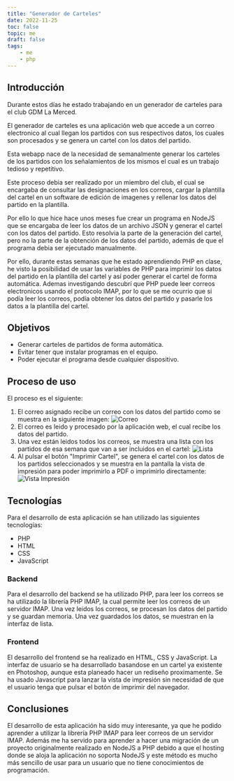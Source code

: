 ```yaml
---
title: "Generador de Carteles"
date: 2022-11-25
toc: false
topic: me
draft: false
tags:
    - me
    - php
---
```



## Introducción

Durante estos días he estado trabajando en un generador de carteles para el club GDM La Merced.

El generador de carteles es una aplicación web que accede a un correo electronico al cual llegan los partidos con sus respectivos datos, los cuales son procesados y se genera un cartel con los datos del partido.

Esta webapp nace de la necesidad de semanalmente generar los carteles de los partidos con los señalamientos de los mismos el cual es un trabajo tedioso y repetitivo.

Este proceso debia ser realizado por un miembro del club, el cual se encargaba de consultar las designaciones en los correos, cargar la plantilla del cartel en un software de edición de imagenes y rellenar los datos del partido en la plantilla.

Por ello lo que hice hace unos meses fue crear un programa en NodeJS que se encargaba de leer los datos de un archivo JSON y generar el cartel con los datos del partido. Esto resolvia la parte de la generación del cartel, pero no la parte de la obtención de los datos del partido, además de que el programa debia ser ejecutado manualmente.

Por ello, durante estas semanas que he estado aprendiendo PHP en clase, he visto la posibilidad de usar las variables de PHP para imprimir los datos del partido en la plantilla del cartel y así poder generar el cartel de forma automática.
Ademas investigando descubrí que PHP puede leer correos electronicos usando el protocolo IMAP, por lo que se me ocurrio que si podía leer los correos, podía obtener los datos del partido y pasarle los datos a la plantilla del cartel.

## Objetivos

- Generar carteles de partidos de forma automática.
- Evitar tener que instalar programas en el equipo.
- Poder ejecutar el programa desde cualquier dispositivo.

## Proceso de uso

El proceso es el siguiente:

1. El correo asignado recibe un correo con los datos del partido como se muestra en la siguiente imagen:
![Correo](/images/posts/2022/11/Generador_Carteles/email.png)
2. El correo es leido y procesado por la aplicación web, el cual recibe los datos del partido.
3. Una vez están leidos todos los correos, se muestra una lista con los partidos de esa semana que van a ser incluidos en el cartel:
![Lista](/images/posts/2022/11/Generador_Carteles/procesados.png)
4. Al pulsar el botón "Imprimir Cartel", se genera el cartel con los datos de los partidos seleccionados y se muestra en la pantalla la vista de impresión para poder imprimirlo a PDF o imprimirlo directamente:
![Vista Impresión](/images/posts/2022/11/Generador_Carteles/vista_impresion.png)

## Tecnologías

Para el desarrollo de esta aplicación se han utilizado las siguientes tecnologías:

- PHP
- HTML
- CSS
- JavaScript

### Backend

Para el desarrollo del backend se ha utilizado PHP, para leer los correos se ha utilizado la librería PHP IMAP, la cual permite leer los correos de un servidor IMAP. Una vez leidos los correos, se procesan los datos del partido y se guardan memoria. Una vez guardados los datos, se muestran en la interfaz de lista.

### Frontend

El desarrollo del frontend se ha realizado en HTML, CSS y JavaScript. La interfaz de usuario se ha desarrollado basandose en un cartel ya existente en Photoshop, aunque esta planeado hacer un rediseño proximamente. Se ha usado Javascript para lanzar la vista de impresión sin necesidad de que el usuario tenga que pulsar el botón de imprimir del navegador.

## Conclusiones

El desarrollo de esta aplicación ha sido muy interesante, ya que he podido aprender a utilizar la librería PHP IMAP para leer correos de un servidor IMAP.
Además me ha servido para aprender a hacer una migración de un proyecto originalmente realizado en NodeJS a PHP debido a que el hosting donde se aloja la aplicación no soporta NodeJS y este método es mucho más sencillo de usar para un usuario que no tiene conocimientos de programación.
